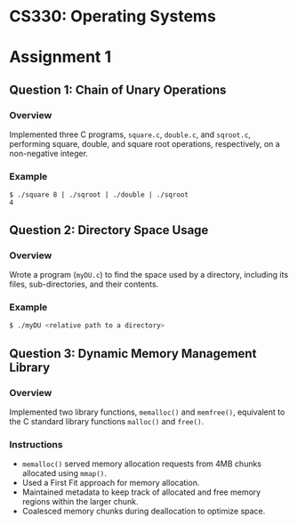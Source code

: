 # CS330: Operating Systems


# Assignment 1

## Question 1: Chain of Unary Operations

### Overview
Implemented three C programs, `square.c`, `double.c`, and `sqroot.c`, performing square, double, and square root operations, respectively, on a non-negative integer.

### Example
```
$ ./square 8 | ./sqroot | ./double | ./sqroot
4
```

## Question 2: Directory Space Usage

### Overview
Wrote a program (`myDU.c`) to find the space used by a directory, including its files, sub-directories, and their contents.

### Example
```bash
$ ./myDU <relative path to a directory>
```

## Question 3: Dynamic Memory Management Library

### Overview
Implemented two library functions, `memalloc()` and `memfree()`, equivalent to the C standard library functions `malloc()` and `free()`.

### Instructions
- `memalloc()` served memory allocation requests from 4MB chunks allocated using `mmap()`.
- Used a First Fit approach for memory allocation.
- Maintained metadata to keep track of allocated and free memory regions within the larger chunk.
- Coalesced memory chunks during deallocation to optimize space.
